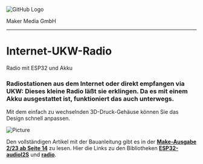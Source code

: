 ![GitHub Logo](http://www.heise.de/make/icons/make_logo.png)

Maker Media GmbH
*** 

# Internet-UKW-Radio
Radio mit ESP32 und Akku

### Radiostationen aus dem Internet oder direkt empfangen via UKW: Dieses kleine Radio läßt sie erklingen. Da es mit einem Akku ausgestattet ist, funktioniert das auch unterwegs.

Mit dem einfach zu wechselnden 3D-Druck-Gehäuse können Sie das Design schnell anpassen.

![Picture](https://github.com/MakeMagazinDE/Internet-UKW-Radio/blob/main/radio.jpeg) 

Den vollständigen Artikel mit der Bauanleitung gibt es in der **[Make-Ausgabe 2/23 ab Seite 14](https://www.heise.de/select/make/2023/2/2304606541489724045)** zu lesen. 
Hier die Links zu den Bibliotheken **[ESP32-audioI2S](https://github.com/schreibfaul1/ESP32-audioI2S)** und **[radio](https://github.com/mathertel/Radio)**.
